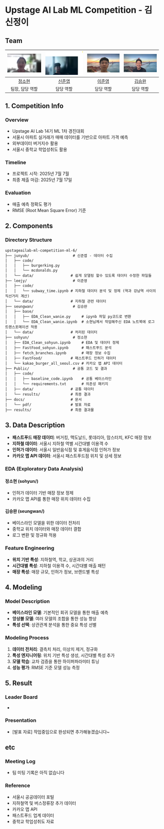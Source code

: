 # Upstage AI Lab ML Competition - 김신정이

## Team

|    ![정소현](Public/image/소현.png)     |     ![신준엽](Public/image/준엽.png)      |       ![이준영](Public/image/준영.png)       |    ![김승완](Public/image/승완.png)    |
| :-------------------------------------: | :---------------------------------------: | :------------------------------------------: | :------------------------------------: |
| [정소현](https://github.com/soniajhung) | [신준엽](https://github.com/Shin-junyeob) | [이준영](https://github.com/junyeonglee1111) | [김승완](https://github.com/wan-seung) |
|             팀장, 담당 역할             |                 담당 역할                 |                  담당 역할                   |               담당 역할                |

## 1. Competition Info

### Overview

- Upstage AI Lab 14기 ML 1차 경진대회
- 서울시 아파트 실거래가 매매 데이터를 기반으로 아파트 가격 예측
- 외부데이터 버거지수 활용
- 서울시 중학교 학업성취도 활용

### Timeline

- 프로젝트 시작: 2025년 7월 7월
- 최종 제출 마감: 2025년 7월 17일

### Evaluation

- 매출 예측 정확도 평가
- RMSE (Root Mean Square Error) 기준

## 2. Components

### Directory Structure

```
upstageailab-ml-competition-ml-6/
├── junyub/                    # 신준엽 - 데이터 수집
│   ├── code/
│   │   ├── burgerking.py
│   │   └── mcdonalds.py
│   └── data/                 # 쉽게 모델링 할수 있도록 데이터 수정한 파일들
├── leejy/                     # 이준영
│   ├── code/
│   │   └── subway_time.ipynb # 지하철 데이터 분석 및 정제 (역과 강남역 사이의 직선거리 계산)
│   └── data/                 # 지하철 관련 데이터
├── seungwan/                  # 김승완
│   ├── base/
│   │   ├── EDA_Clean_wanie.py     # ipynb 파일 py코드로 변환
│   │   └── EDA_Clean_wanie.ipynb  # 소현님께서 작업해주신 EDA 노트북에 로그 트랜스포메이션 적용
│   └── data/                 # 처리된 데이터
├── sohyun/                    # 정소현
│   ├── EDA_Clean_sohyun.ipynb     # EDA 및 데이터 정제
│   ├── FastFood_sohyun.ipynb      # 패스트푸드 분석
│   ├── fetch_branches.ipynb       # 매장 정보 수집
│   ├── FastFood/             # 패스트푸드 인허가 데이터
│   └── kakao_burger_all_seoul.csv # 카카오 맵 API 데이터
├── Public/                    # 공통 코드 및 결과
│   ├── code/
│   │   ├── baseline_code.ipynb    # 공통 베이스라인
│   │   └── requirements.txt       # 의존성 패키지
│   ├── data/                 # 공통 데이터
│   └── results/              # 최종 결과
├── docs/                     # 문서
│   └── pdf/                  # 발표 자료
├── results/                  # 최종 결과물
```

## 3. Data Description

- **패스트푸드 매장 데이터**: 버거킹, 맥도날드, 롯데리아, 맘스터치, KFC 매장 정보
- **지하철 데이터**: 서울시 지하철 역별 시간대별 이용객 수
- **인허가 데이터**: 서울시 일반음식점 및 휴게음식점 인허가 정보
- **카카오 맵 API 데이터**: 서울시 패스트푸드점 위치 및 상세 정보

### EDA (Exploratory Data Analysis)

#### 정소현 (sohyun/)

- 인허가 데이터 기반 매장 정보 정제
- 카카오 맵 API를 통한 매장 위치 데이터 수집

#### 김승완 (seungwan/)

- 베이스라인 모델을 위한 데이터 전처리
- 중학교 위치 데이터와 매장 데이터 결합
- 로그 변환 및 정규화 적용

### Feature Engineering

- **위치 기반 특성**: 지하철역, 학교, 상권과의 거리
- **시간대별 특성**: 지하철 이용객 수, 시간대별 매출 패턴
- **매장 특성**: 매장 규모, 인허가 정보, 브랜드별 특성

## 4. Modeling

### Model Description

- **베이스라인 모델**: 기본적인 회귀 모델을 통한 매출 예측
- **앙상블 모델**: 여러 모델의 조합을 통한 성능 향상
- **특성 선택**: 상관관계 분석을 통한 중요 특성 선별

### Modeling Process

1. **데이터 전처리**: 결측치 처리, 이상치 제거, 정규화
2. **특성 엔지니어링**: 위치 기반 특성 생성, 시간대별 특성 추가
3. **모델 학습**: 교차 검증을 통한 하이퍼파라미터 튜닝
4. **성능 평가**: RMSE 기준 모델 성능 측정

## 5. Result

### Leader Board

-

### Presentation

- [발표 자료] 작업중임으로 완성되면 추가해놓겠습니다~

## etc

### Meeting Log

- 팀 미팅 기록은 아직 없습니다

### Reference

- 서울시 공공데이터 포털
- 지하철역 및 버스정류장 추가 데이터
- 카카오 맵 API
- 패스트푸드 업계 데이터
- 중학교 학업성취도 자료
